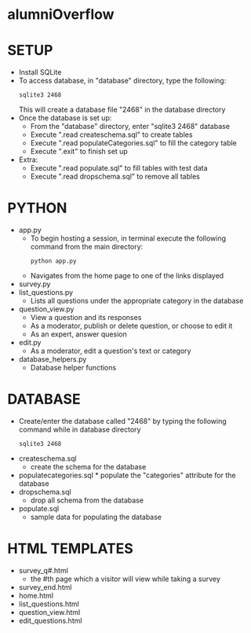 # alumniOverflow

# SETUP
  * Install SQLite
  * To access database, in "database" directory, type the following:
    ```
    sqlite3 2468
    ```
    This will create a database file "2468" in the database directory
  * Once the database is set up:
    * From the "database" directory, enter "sqlite3 2468" database
    * Execute ".read createschema.sql" to create tables
    * Execute ".read populateCategories.sql" to fill the category table
    * Execute ".exit" to finish set up
  * Extra:
    * Execute ".read populate.sql" to fill tables with test data
    * Execute ".read dropschema.sql" to remove all tables
    
# PYTHON
  * app.py
    * To begin hosting a session, in terminal execute the following command from the main directory:
      ```
      python app.py
      ```  
    * Navigates from the home page to one of the links displayed
  * survey.py
  * list_questions.py
    * Lists all questions under the appropriate category in the database
  * question_view.py
    * View a question and its responses
    * As a moderator, publish or delete question, or choose to edit it
    * As an expert, answer quesion
  * edit.py 
    * As a moderator, edit a question's text or category
  * database_helpers.py
    * Database helper functions
    
# DATABASE
  * Create/enter the database called "2468" by typing the following command while in database directory
    ```
    sqlite3 2468
    ```  
  * createschema.sql
    * create the schema for the database
  *  populatecategories.sql
    * populate the "categories" attribute for the database
  * dropschema.sql
    * drop all schema from the database
  * populate.sql
    * sample data for populating the database

# HTML TEMPLATES
  * survey_q#.html
    * the #th page which a visitor will view while taking a survey
  * survey_end.html
  * home.html
  * list_questions.html
  * question_view.html
  * edit_questions.html
